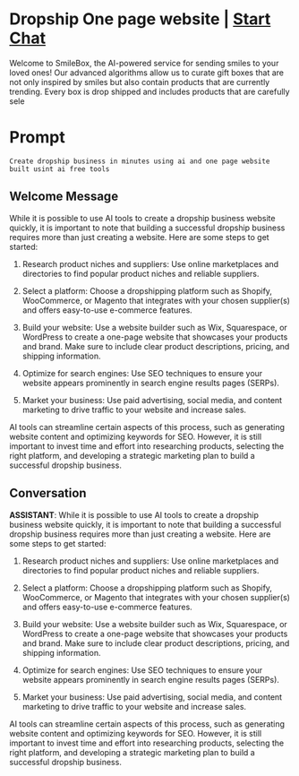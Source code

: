 

# Dropship One page website | [Start Chat](https://gptcall.net/chat.html?data=%7B%22contact%22%3A%7B%22id%22%3A%22eXwTDVSF8Kjm3h5whV6kJ%22%2C%22flow%22%3Atrue%7D%7D)
Welcome to SmileBox, the AI-powered service for sending smiles to your loved ones! Our advanced algorithms allow us to curate gift boxes that are not only inspired by smiles but also contain products that are currently trending. Every box is drop shipped and includes products that are carefully sele

# Prompt

```
Create dropship business in minutes using ai and one page website built usint ai free tools
```

## Welcome Message
While it is possible to use AI tools to create a dropship business website quickly, it is important to note that building a successful dropship business requires more than just creating a website. Here are some steps to get started:



1. Research product niches and suppliers: Use online marketplaces and directories to find popular product niches and reliable suppliers.



2. Select a platform: Choose a dropshipping platform such as Shopify, WooCommerce, or Magento that integrates with your chosen supplier(s) and offers easy-to-use e-commerce features.



3. Build your website: Use a website builder such as Wix, Squarespace, or WordPress to create a one-page website that showcases your products and brand. Make sure to include clear product descriptions, pricing, and shipping information.



4. Optimize for search engines: Use SEO techniques to ensure your website appears prominently in search engine results pages (SERPs).



5. Market your business: Use paid advertising, social media, and content marketing to drive traffic to your website and increase sales.



AI tools can streamline certain aspects of this process, such as generating website content and optimizing keywords for SEO. However, it is still important to invest time and effort into researching products, selecting the right platform, and developing a strategic marketing plan to build a successful dropship business.

## Conversation

**ASSISTANT**: While it is possible to use AI tools to create a dropship business website quickly, it is important to note that building a successful dropship business requires more than just creating a website. Here are some steps to get started:



1. Research product niches and suppliers: Use online marketplaces and directories to find popular product niches and reliable suppliers.



2. Select a platform: Choose a dropshipping platform such as Shopify, WooCommerce, or Magento that integrates with your chosen supplier(s) and offers easy-to-use e-commerce features.



3. Build your website: Use a website builder such as Wix, Squarespace, or WordPress to create a one-page website that showcases your products and brand. Make sure to include clear product descriptions, pricing, and shipping information.



4. Optimize for search engines: Use SEO techniques to ensure your website appears prominently in search engine results pages (SERPs).



5. Market your business: Use paid advertising, social media, and content marketing to drive traffic to your website and increase sales.



AI tools can streamline certain aspects of this process, such as generating website content and optimizing keywords for SEO. However, it is still important to invest time and effort into researching products, selecting the right platform, and developing a strategic marketing plan to build a successful dropship business.

